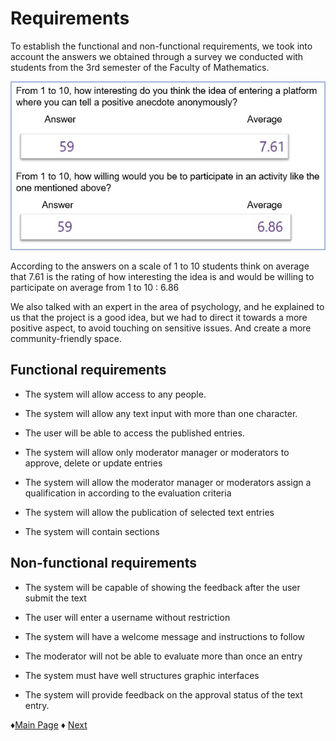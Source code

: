 # Requirements

To establish the functional and non-functional requirements, we took into account 
the answers we obtained through a survey we conducted with students from the 3rd semester of 
the Faculty of Mathematics.

![Survey](https://github.com/Edwin-Lines/Project-Cosmos/blob/main/Resources/Images/SURVEY_IMAGE_2.jpg)

According to the answers on a scale of 1 to 10 students think on average that 7.61 is the rating 
of how interesting the idea is and would be willing to participate on average from 1 to 10 : 6.86


We also talked with an expert in the area of psychology, and he explained to us that the project is a 
good idea, but we had to direct it towards a more positive aspect, to avoid touching on sensitive issues.
And create a more community-friendly space.


## Functional requirements

- The system will allow access to any people.

- The system will allow any text input with more than one character.

- The user will be able to access the published entries.

- The system will allow only moderator manager or moderators to approve, delete or update entries

- The system will allow the moderator manager or moderators assign a qualification in according to the evaluation criteria

- The system will allow the publication of selected text entries

- The system will contain sections


## Non-functional requirements


- The system will be capable of showing the feedback after the user submit the text

- The user will enter a username without restriction

- The system will have a welcome message and instructions to follow

- The moderator will not be able to evaluate more than once an entry

- The system must have well structures graphic interfaces

- The system will provide feedback on the approval status of the text entry.
 


 ♦[Main Page](https://github.com/Edwin-Lines/Project-Cosmos "Main Page") 
 ♦ [Next](https://github.com/Edwin-Lines/Project-Cosmos/tree/main/Documentation/Use%20Cases%20Diagram%2C%20User%20Stories%20%26%20Use%20Scenarios "Next")
